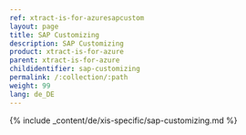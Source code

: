 ```yaml
---
ref: xtract-is-for-azuresapcustom
layout: page
title: SAP Customizing
description: SAP Customizing
product: xtract-is-for-azure
parent: xtract-is-for-azure
childidentifier: sap-customizing
permalink: /:collection/:path
weight: 99
lang: de_DE
---
```

{% include _content/de/xis-specific/sap-customizing.md %}
